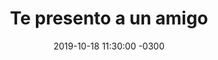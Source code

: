 ---
layout: post
category: Coqueto Escenario
date: 2019-10-18 11:30:00 -0300
title: Te presento a un amigo
image: https://oceano.uy/api/images/programas/TodoPasa/5da8bda0cc546.r1571352688051.128-349-1699-1527.jpeg
summary: Lubo Adusto presentó un completo análisis del mano a mano entre Lacalle Pou e Ignacio Álvarez, con frases inquietantes. Después el panorama deportivo con el momento de Peñarol y el plus en contra de los equipos del interior
file: https://audios.oceanofm.com/programas/TodoPasa/19-10-182amaanaCoquetoescenario.mp3
duration: 19:17
oceanourl: https://oceano.uy/todopasa/coqueto-escenario/19830-te-presento-a-un-amigo
---